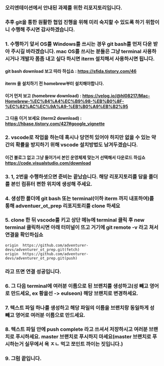 ### 오리엔테이션에서 안내된 과제를 위한 리포지토리입니다.

### 추후 git을 통한 원활한 협업 진행을 위해 미리 숙지할 수 있도록 하기 위함이니 수행해 주시면 감사하겠습니다.


### 1. 수행하기 앞서 OS를 Windows를 쓰시는 경우 git bash를 먼저 다운 받아 주시길 바라겠습니다. mac OS를 쓰시는 분들은 그냥 terminal 사용하시거나 개발자 폼좀 내고 싶다 하시면 iterm 설치해서 사용하시면 됩니다.
#### git bash download 보고 따라 하십쇼 : https://sfida.tistory.com/46
#### iterm 을 설치하기 전 homebrew부터 설치해야합니다.
#### 이거 먼저 보고 (homebrew download) : https://velog.io/@hl08217/Mac-Homebrew-%EC%84%A4%EC%B9%98-%EB%B0%8F-%EC%82%AC%EC%9A%A9-%EB%B0%A9%EB%B2%95
#### 그 다음 이거 보세요 (iterm2 download) : https://hbase.tistory.com/427#google_vignette

### 2. vscode로 작업을 하는데 혹시나 당연히 있어야 하지만 없을 수 있는 약간의 확률을 방지하기 위해 vscode 설치방법도 남겨두겠습니다.
#### 이건 블로그 없고 그냥 들어가서 본인 운영체제 맞는거 선택해서 다운로드 하십쇼 https://code.visualstudio.com/download

### 3. 1, 2번을 수행하셧으면 준비는 끝났습니다. 해당 리포지토리를 담을 폴더를 본인 컴퓨터 편한 위치에 생성해 주세요.

### 4. 생성한 폴더에 git bash 또는 terminal(이하 iterm 까지 내포하여)를 통해 adventuer_ot_prep 리포지토리를 clone 하세요

### 5. clone 한 뒤 vscode를 키고 상단 메뉴에 terminal 클릭 후 new terminal 클릭하시면 아래 터미널이 뜨고 거기에 git remote -v 라고 쳐서 연결을 확인하십쇼
```
origin  https://github.com/adventurer-devs/adventurer_ot_prep.git(fetch)
origin  https://github.com/adventurer-devs/adventurer_ot_prep.git(push)
```
### 라고 뜨면 연결 성공입니다.

### 6. 그 다음 terminal에 여러분 이름으로 된 브랜치를 생성하고(성 빼고 영어로 만드세요, ex 황을선 -> eulseon) 해당 브랜치로 변경하세요.

### 7. 텍스트 파일 하나를 생성하고 해당 파일의 이름을 브랜치랑 동일하게 성 빼고 영어로 여러분 이름으로 만드세요.

### 8. 텍스트 파일 안에 push complete 라고 쓰셔서 저장하시고 여러분 브랜치로 푸시하세요. master 브랜치로 푸시하지 마세요(master 브랜치로 푸시하는거 실무에서 욕 ㅈㄴ 먹고 쪼인트 까이는 짓입니다.)

### 9. 그럼 끝입니다.
